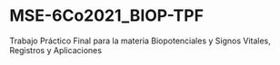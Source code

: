 # MSE-6Co2021_BIOP-TPF
Trabajo Práctico Final para la materia Biopotenciales y Signos Vitales, Registros y Aplicaciones

